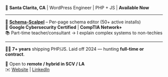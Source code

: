 🌴 **Santa Clarita, CA** | WordPress Engineer | PHP + JS | **Available Now**

---

🚀 **[Schema-Scalpel](https://github.com/kevingillispie/Schema-Scalpel)** – Per-page schema editor (50+ active installs)  
🔐 **Google Cybersecurity Certified** | **CompTIA Network+**  
📚 Part-time teacher/consultant → I explain complex systems to non-techies

---

👨‍💻 **7+ years** shipping PHP/JS. Laid off 2024 — hunting **full-time or contract**.

📍 Open to **remote / hybrid in SCV / LA**  
✉️ [Website](https://kevingillispie.com) | [LinkedIn](https://linkedin.com/in/kevingillispie)
